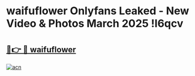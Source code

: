 # waifuflower Onlyfans Leaked - New Video & Photos March 2025 !l6qcv

# <h2><a href="https://sti2ly.iuczelnia.edu.pl?title=waifuflower&ref=l6qcv">🔗👉 🔴 waifuflower</a></h2>

[![acn](https://github.com/user-attachments/assets/0f9c940e-d8b0-45ae-aac7-cd30a18b3e1c)](https://sti2ly.iuczelnia.edu.pl?title=waifuflower&ref=l6qcv)

